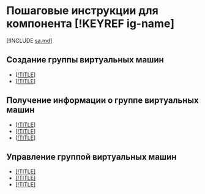 # Пошаговые инструкции для компонента [!KEYREF ig-name]

[!INCLUDE [sa.md](../../../_includes/instance-groups/sa.md)]

## Создание группы виртуальных машин

- [[!TITLE]](create-fixed-group.md)
- [[!TITLE]](create-with-balancer.md)

## Получение информации о группе виртуальных машин

- [[!TITLE]](get-list.md)
- [[!TITLE]](get-info.md)
- [[!TITLE]](get-list-instances.md)

## Управление группой виртуальных машин

- [[!TITLE]](update.md)
- [[!TITLE]](delete.md)
- [[!TITLE]](enable-autohealing.md)
